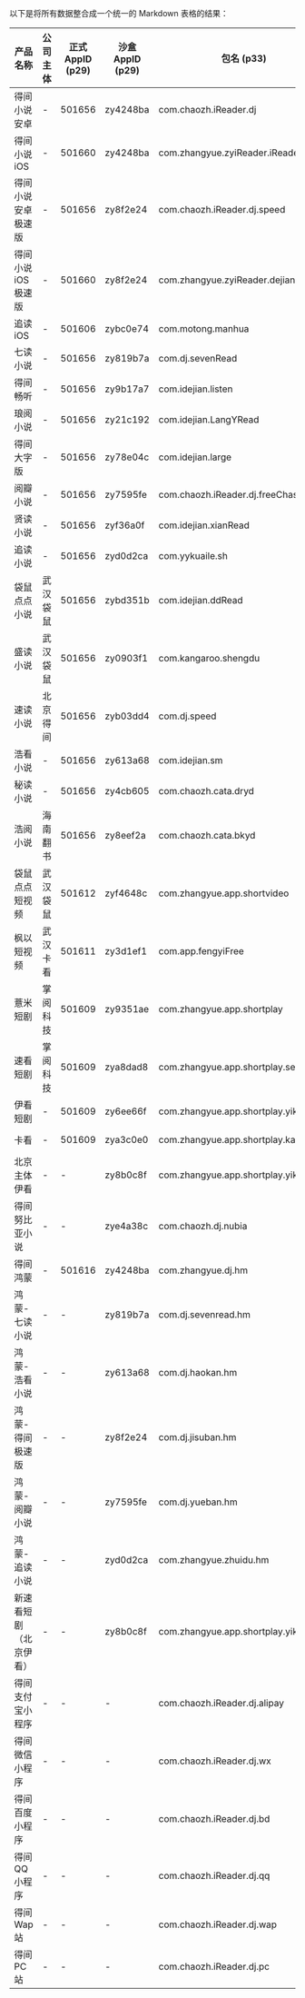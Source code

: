 以下是将所有数据整合成一个统一的 Markdown 表格的结果：

| 产品名称                 | 公司主体     | 正式 AppID (p29) | 沙盒 AppID (p29) | 包名 (p33)                           | 正式域名                        | 内网正式域名                  | 沙盒域名                      | 内网沙盒域名                   |
|--------------------------|--------------|------------------|------------------|--------------------------------------|----------------------------------|-------------------------------|-------------------------------|--------------------------------|
| 得间小说安卓             | -            | 501656           | zy4248ba         | com.chaozh.iReader.dj               | dj.palmestore.com                | -                             | dj-sandbox.zhi3.net           | -                              |
| 得间小说 iOS             | -            | 501660           | zy4248ba         | com.zhangyue.zyiReader.iReaderDejian | dj.palmestore.com                | -                             | dj-sandbox.zhi3.net           | -                              |
| 得间小说安卓极速版       | -            | 501656           | zy8f2e24         | com.chaozh.iReader.dj.speed         | dj.palmestore.com                | -                             | dj-sandbox.zhi3.net           | -                              |
| 得间小说 iOS 极速版      | -            | 501660           | zy8f2e24         | com.zhangyue.zyiReader.dejianFast   | dj.palmestore.com                | -                             | dj-sandbox.zhi3.net           | -                              |
| 追读 iOS                 | -            | 501606           | zybc0e74         | com.motong.manhua                   | -                                | -                             | -                             | -                              |
| 七读小说                 | -            | 501656           | zy819b7a         | com.dj.sevenRead                    | dj.palmestore.com                | -                             | dj-sandbox.zhi3.net           | -                              |
| 得间畅听                 | -            | 501656           | zy9b17a7         | com.idejian.listen                  | dj.palmestore.com                | -                             | dj-sandbox.zhi3.net           | -                              |
| 琅阅小说                 | -            | 501656           | zy21c192         | com.idejian.LangYRead               | dj.palmestore.com                | -                             | dj-sandbox.zhi3.net           | -                              |
| 得间大字版               | -            | 501656           | zy78e04c         | com.idejian.large                   | dj.palmestore.com                | -                             | dj-sandbox.zhi3.net           | -                              |
| 阅瓣小说                 | -            | 501656           | zy7595fe         | com.chaozh.iReader.dj.freeChaseBook | dj.palmestore.com                | -                             | dj-sandbox.zhi3.net           | welfare-dj.palmestore.com      |
| 贤读小说                 | -            | 501656           | zyf36a0f         | com.idejian.xianRead                | dj.palmestore.com                | -                             | dj-sandbox.zhi3.net           | -                              |
| 追读小说                 | -            | 501656           | zyd0d2ca         | com.yykuaile.sh                     | dj.palmestore.com                | -                             | dj-sandbox.zhi3.net           | -                              |
| 袋鼠点点小说             | 武汉袋鼠     | 501656           | zybd351b         | com.idejian.ddRead                  | dj.palmestore.com                | -                             | dj-sandbox.zhi3.net           | -                              |
| 盛读小说                 | 武汉袋鼠     | 501656           | zy0903f1         | com.kangaroo.shengdu                | dj.palmestore.com                | -                             | dj-sandbox.zhi3.net           | -                              |
| 速读小说                 | 北京得间     | 501656           | zyb03dd4         | com.dj.speed                        | dj.palmestore.com                | -                             | dj-sandbox.zhi3.net           | welfare-dj.palmestore.com      |
| 浩看小说                 | -            | 501656           | zy613a68         | com.idejian.sm                      | dj.palmestore.com                | -                             | dj-sandbox.zhi3.net           | welfare-dj.palmestore.com      |
| 秘读小说                 | -            | 501656           | zy4cb605         | com.chaozh.cata.dryd                | -                                | -                             | -                             | -                              |
| 浩阅小说                 | 海南翻书     | 501656           | zy8eef2a         | com.chaozh.cata.bkyd                | dj.palmestore.com                | -                             | dj-sandbox.zhi3.net           | -                              |
| 袋鼠点点短视频           | 武汉袋鼠     | 501612           | zyf4648c         | com.zhangyue.app.shortvideo         | video-api.wuhandaishu.com        | -                             | video-api.zhi3.net            | video-welfare.zhi3.net         |
| 枫以短视频               | 武汉卡看     | 501611           | zy3d1ef1         | com.app.fengyiFree                  | tv-api.palmestore.com            | -                             | -                             | tv-welfare.zhi3.net            |
| 薏米短剧                 | 掌阅科技     | 501609           | zy9351ae         | com.zhangyue.app.shortplay          | yimi-api.zhangyue.com            | -                             | yimi-api-test.zhi3.net        | -                              |
| 速看短剧                 | 掌阅科技     | 501609           | zya8dad8         | com.zhangyue.app.shortplay.see      | sukan-api.zhangyue.com           | -                             | sukan-api.zhi3.net            | -                              |
| 伊看短剧                 | -            | 501609           | zy6ee66f         | com.zhangyue.app.shortplay.yikan    | theater.zhangyue.com             | -                             | eva-test.zhi3.net             | -                              |
| 卡看                     | -            | 501609           | zya3c0e0         | com.zhangyue.app.shortplay.kakandj  | kakan-api.zhangyue.com           | -                             | kakan-api.zhi3.net            | kakan-welfare.zhi3.net         |
| 北京主体伊看             | -            | -                | zy8b0c8f         | com.zhangyue.app.shortplay.yikanbj  | theater.bjyikan.cn               | theater-bjyikan.zhi3.net      | -                             | -                              |
| 得间努比亚小说           | -            | -                | zye4a38c         | com.chaozh.dj.nubia                 | dj.palmestore.com                | -                             | dj-sandbox.zhi3.net           | -                              |
| 得间鸿蒙                 | -            | 501616           | zy4248ba         | com.zhangyue.dj.hm                  | dj-harmony.palmestore.com        | dj-harmony.zhi3.net           | -                             | -                              |
| 鸿蒙-七读小说            | -            | -                | zy819b7a         | com.dj.sevenread.hm                 | qidu-harmony.palmestore.com      | qidu-harmony.zhi3.net         | -                             | -                              |
| 鸿蒙-浩看小说            | -            | -                | zy613a68         | com.dj.haokan.hm                    | haokan-harmony.palmestore.com    | haokan-harmony.zhi3.net       | -                             | -                              |
| 鸿蒙-得间极速版          | -            | -                | zy8f2e24         | com.dj.jisuban.hm                   | jisu-harmony.palmestore.com      | jisu-harmony.zhi3.net         | -                             | -                              |
| 鸿蒙-阅瓣小说            | -            | -                | zy7595fe         | com.dj.yueban.hm                    | yueban-harmony.palmestore.com    | yueban-harmony.zhi3.net       | -                             | -                              |
| 鸿蒙-追读小说            | -            | -                | zyd0d2ca         | com.zhangyue.zhuidu.hm              | zhuidu-harmony.zhangyue.com      | zhuidu-harmony.zhi3.net       | -                             | -                              |
| 新速看短剧（北京伊看）   | -            | -                | zy8b0c8f         | com.zhangyue.app.shortplay.yikanbj  | theater.bjyikan.cn               | theater-bjyikan.zhi3.net      | -                             | -                              |
| 得间支付宝小程序         | -            | -                | -                | com.chaozh.iReader.dj.alipay        | alipay.idejian.com               | -                             | -                             | -                              |
| 得间微信小程序           | -            | -                | -                | com.chaozh.iReader.dj.wx           | wechat.idejian.com               | -                             | -                             | -                              |
| 得间百度小程序           | -            | -                | -                | com.chaozh.iReader.dj.bd           | baidu.idejian.com                | -                             | -                             | -                              |
| 得间 QQ 小程序           | -            | -                | -                | com.chaozh.iReader.dj.qq           | qq.idejian.com                   | -                             | -                             | -                              |
| 得间 Wap 站              | -            | -                | -                | com.chaozh.iReader.dj.wap          | m.idejian.com, ds-static.m.idejian.com, staticm.idejian.com | -                             | -                             | -                              |
| 得间 PC 站               | -            | -                | -                | com.chaozh.iReader.dj.pc           | www.idejian.com                  | -                             | -                             | -                              |
